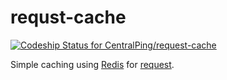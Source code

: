 requst-cache
====================

[ ![Codeship Status for CentralPing/request-cache](https://codeship.com/projects/f8e35830-b7ae-0132-1e43-1e8b2f627676/status)](https://codeship.com/projects/71302)

Simple caching using [Redis](https://github.com/mranney/node_redis) for [request](https://github.com/request/request).
